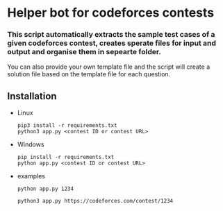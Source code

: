 # Helper bot for codeforces contests

### This script automatically extracts the sample test cases of a given codeforces contest, creates sperate files for input and output and organise them in sepearte folder.

You can also provide your own template file and the script will create a solution file based on the template file for each question.

## Installation
- Linux
    ```
    pip3 install -r requirements.txt
    python3 app.py <contest ID or contest URL>
    ```
- Windows 
    ```
    pip install -r requirements.txt
    python app.py <contest ID or contest URL>
    ```
- examples
    ```
    python app.py 1234 
    ```
    ```
    python3 app.py https://codeforces.com/contest/1234
    ```
